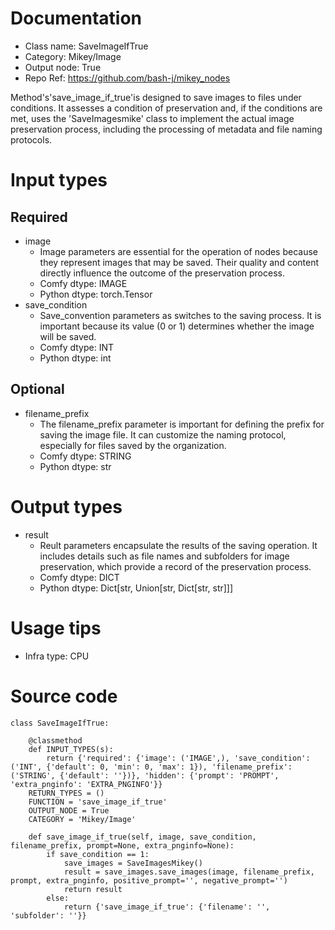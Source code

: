 # Documentation
- Class name: SaveImageIfTrue
- Category: Mikey/Image
- Output node: True
- Repo Ref: https://github.com/bash-j/mikey_nodes

Method's'save_image_if_true'is designed to save images to files under conditions. It assesses a condition of preservation and, if the conditions are met, uses the 'SaveImagesmike' class to implement the actual image preservation process, including the processing of metadata and file naming protocols.

# Input types
## Required
- image
    - Image parameters are essential for the operation of nodes because they represent images that may be saved. Their quality and content directly influence the outcome of the preservation process.
    - Comfy dtype: IMAGE
    - Python dtype: torch.Tensor
- save_condition
    - Save_convention parameters as switches to the saving process. It is important because its value (0 or 1) determines whether the image will be saved.
    - Comfy dtype: INT
    - Python dtype: int
## Optional
- filename_prefix
    - The filename_prefix parameter is important for defining the prefix for saving the image file. It can customize the naming protocol, especially for files saved by the organization.
    - Comfy dtype: STRING
    - Python dtype: str

# Output types
- result
    - Reult parameters encapsulate the results of the saving operation. It includes details such as file names and subfolders for image preservation, which provide a record of the preservation process.
    - Comfy dtype: DICT
    - Python dtype: Dict[str, Union[str, Dict[str, str]]]

# Usage tips
- Infra type: CPU

# Source code
```
class SaveImageIfTrue:

    @classmethod
    def INPUT_TYPES(s):
        return {'required': {'image': ('IMAGE',), 'save_condition': ('INT', {'default': 0, 'min': 0, 'max': 1}), 'filename_prefix': ('STRING', {'default': ''})}, 'hidden': {'prompt': 'PROMPT', 'extra_pnginfo': 'EXTRA_PNGINFO'}}
    RETURN_TYPES = ()
    FUNCTION = 'save_image_if_true'
    OUTPUT_NODE = True
    CATEGORY = 'Mikey/Image'

    def save_image_if_true(self, image, save_condition, filename_prefix, prompt=None, extra_pnginfo=None):
        if save_condition == 1:
            save_images = SaveImagesMikey()
            result = save_images.save_images(image, filename_prefix, prompt, extra_pnginfo, positive_prompt='', negative_prompt='')
            return result
        else:
            return {'save_image_if_true': {'filename': '', 'subfolder': ''}}
```